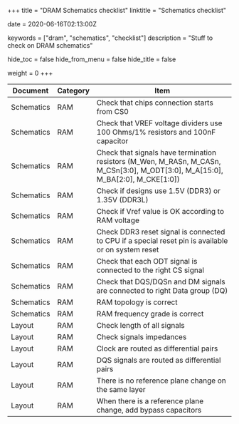 +++
title = "DRAM Schematics checklist"
linktitle = "Schematics checklist"

date = 2020-06-16T02:13:00Z

keywords = ["dram", "schematics", "checklist"]
description = "Stuff to check on DRAM schematics"

hide_toc = false
hide_from_menu = false
hide_title = false

weight = 0
+++

| Document   | Category | Item                                                                                                                            |
| ---------- | -------- | ------------------------------------------------------------------------------------------------------------------------------- |
| Schematics | RAM      | Check that chips connection starts from CS0                                                                                     |
| Schematics | RAM      | Check that VREF voltage dividers use 100 Ohms/1% resistors and 100nF capacitor                                                  |
| Schematics | RAM      | Check that signals have termination resistors (M_Wen, M_RASn, M_CASn, M_CSn[3:0], M_ODT[3:0], M_A[15:0], M_BA[2:0], M_CKE[1:0]) |
| Schematics | RAM      | Check if designs use 1.5V (DDR3) or 1.35V (DDR3L)                                                                               |
| Schematics | RAM      | Check if Vref value is OK according to RAM voltage                                                                              |
| Schematics | RAM      | Check DDR3 reset signal is connected to CPU if a special reset pin is available or on system reset                              |
| Schematics | RAM      | Check that each ODT signal is connected to the right CS signal                                                                  |
| Schematics | RAM      | Check that DQS/DQSn and DM signals are connected to right Data group (DQ)                                                       |
| Schematics | RAM      | RAM topology is correct                                                                                                         |
| Schematics | RAM      | RAM frequency grade is correct                                                                                                  |
| Layout     | RAM      | Check length of all signals                                                                                                     |
| Layout     | RAM      | Check signals impedances                                                                                                        |
| Layout     | RAM      | Clock are routed as differential pairs                                                                                          |
| Layout     | RAM      | DQS signals are routed as differential pairs                                                                                    |
| Layout     | RAM      | There is no reference plane change on the same layer                                                                            |
| Layout     | RAM      | When there is a reference plane change, add bypass capacitors                                                                   |
